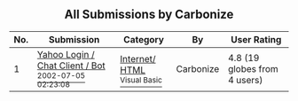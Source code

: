 ﻿<div align="center">

## All Submissions by Carbonize

</div>

No.  | Submission | Category | By   | User Rating
---- | ---------- | -------- | ---- | -----------
1 | [Yahoo Login / Chat Client / Bot<br /><sup>2002-07-05 02:23:08</sup>](https://github.com/Planet-Source-Code/carbonize-yahoo-login-chat-client-bot__1-36528) | [Internet/ HTML<br /><sup>Visual Basic</sup>](../ByCategory/internet-html__1-34.md) | Carbonize | 4.8 (19 globes from 4 users)
